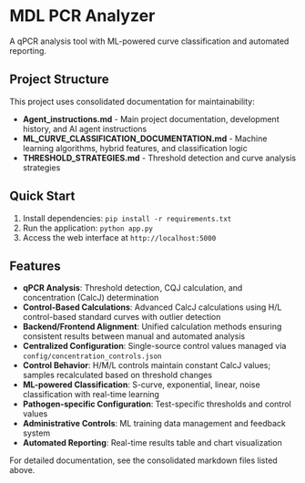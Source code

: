 # MDL PCR Analyzer

A qPCR analysis tool with ML-powered curve classification and automated reporting.

## Project Structure

This project uses consolidated documentation for maintainability:

- **Agent_instructions.md** - Main project documentation, development history, and AI agent instructions
- **ML_CURVE_CLASSIFICATION_DOCUMENTATION.md** - Machine learning algorithms, hybrid features, and classification logic  
- **THRESHOLD_STRATEGIES.md** - Threshold detection and curve analysis strategies

## Quick Start

1. Install dependencies: `pip install -r requirements.txt`
2. Run the application: `python app.py`
3. Access the web interface at `http://localhost:5000`

## Features

- **qPCR Analysis**: Threshold detection, CQJ calculation, and concentration (CalcJ) determination
- **Control-Based Calculations**: Advanced CalcJ calculations using H/L control-based standard curves with outlier detection
- **Backend/Frontend Alignment**: Unified calculation methods ensuring consistent results between manual and automated analysis
- **Centralized Configuration**: Single-source control values managed via `config/concentration_controls.json`
- **Control Behavior**: H/M/L controls maintain constant CalcJ values; samples recalculated based on threshold changes
- **ML-powered Classification**: S-curve, exponential, linear, noise classification with real-time learning
- **Pathogen-specific Configuration**: Test-specific thresholds and control values
- **Administrative Controls**: ML training data management and feedback system
- **Automated Reporting**: Real-time results table and chart visualization

For detailed documentation, see the consolidated markdown files listed above.
